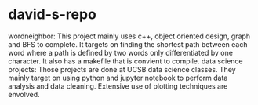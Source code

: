# david-s-repo
wordneighbor: This project mainly uses c++, object oriented design, graph and BFS to complete. It targets on finding the shortest path between each word where a path is defined by two words only differentiated by one character. It also has a makefile that is convient to compile.
data science projects: Those projects are done at UCSB data science classes. They mainly target on using python and jupyter notebook to perform data analysis and data cleaning. Extensive use of plotting techniques are envolved.
